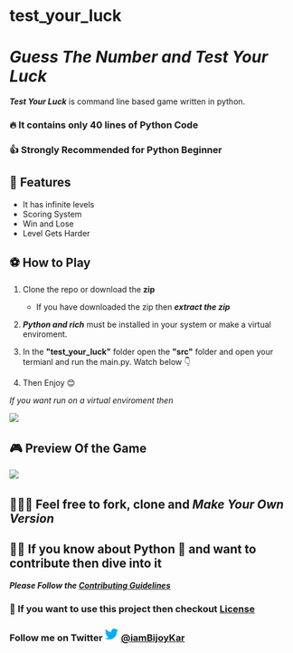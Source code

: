 # test_your_luck
# *Guess The Number and Test Your Luck* 
***Test Your Luck*** is command line based game written in python.
###  🔥  It contains only 40 lines of Python Code
### 👍 Strongly Recommended for Python Beginner 
## 🚀 Features
- It has infinite levels
- Scoring System
- Win and Lose
- Level Gets Harder
  

## ⚽ How to Play 
1. Clone the repo or download the **zip**
   - If you have downloaded the zip then ***extract the zip***
1. ***Python and rich*** must be installed in your system  or make a virtual enviroment.
2. In the **"test_your_luck"** folder open the **"src"** folder and open your termianl and run the main.py. Watch below 👇 
   
3. Then Enjoy 😊

*If you want run on a virtual enviroment then*

<img src="media/env_run.gif">

## 🎮 Preview Of the Game 
  
<img src="media/teminal_test_your_luck2.gif">



## 👩🏾‍💻 Feel free to fork, clone and *Make Your Own Version*


## 🙋🏽 If you know about Python 🐍 and want to contribute then dive into it 
***Please Follow the [Contributing Guidelines](CONTRIBUTING.md)***

### 📝 If you want to use this project then checkout [License](LICENSE)
###  Follow me on Twitter <img src="media/twitter-transparent-logo-social-media.png" width=25px height=25px> [@iamBijoyKar](https://twitter.com/iamBijoyKar)
